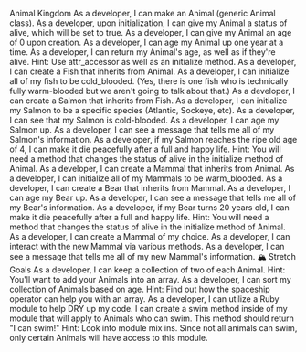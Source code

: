 Animal Kingdom
As a developer, I can make an Animal (generic Animal class).
As a developer, upon initialization, I can give my Animal a status of alive, which will be set to true.
As a developer, I can give my Animal an age of 0 upon creation.
As a developer, I can age my Animal up one year at a time.
As a developer, I can return my Animal's age, as well as if they're alive.
Hint: Use attr_accessor as well as an initialize method.
As a developer, I can create a Fish that inherits from Animal.
As a developer, I can initialize all of my fish to be cold_blooded. (Yes, there is one fish who is technically fully warm-blooded but we aren't going to talk about that.)
As a developer, I can create a Salmon that inherits from Fish.
As a developer, I can initialize my Salmon to be a specific species (Atlantic, Sockeye, etc).
As a developer, I can see that my Salmon is cold-blooded.
As a developer, I can age my Salmon up.
As a developer, I can see a message that tells me all of my Salmon's information.
As a developer, if my Salmon reaches the ripe old age of 4, I can make it die peacefully after a full and happy life.
Hint: You will need a method that changes the status of alive in the initialize method of Animal.
As a developer, I can create a Mammal that inherits from Animal.
As a developer, I can initialize all of my Mammals to be warm_blooded.
As a developer, I can create a Bear that inherits from Mammal.
As a developer, I can age my Bear up.
As a developer, I can see a message that tells me all of my Bear's information.
As a developer, if my Bear turns 20 years old, I can make it die peacefully after a full and happy life.
Hint: You will need a method that changes the status of alive in the initialize method of Animal.
As a developer, I can create a Mammal of my choice.
As a developer, I can interact with the new Mammal via various methods.
As a developer, I can see a message that tells me all of my new Mammal's information.
🏔 Stretch Goals
As a developer, I can keep a collection of two of each Animal.
Hint: You'll want to add your Animals into an array.
As a developer, I can sort my collection of Animals based on age.
Hint: Find out how the spaceship operator can help you with an array.
As a developer, I can utilize a Ruby module to help DRY up my code. I can create a swim method inside of my module that will apply to Animals who can swim. This method should return "I can swim!"
Hint: Look into module mix ins. Since not all animals can swim, only certain Animals will have access to this module.
